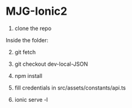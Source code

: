 # MJG-Ionic2

1) clone the repo

Inside the folder:

2) git fetch 

3) git checkout dev-local-JSON

4) npm install

3) fill credentials in src/assets/constants/api.ts

5) ionic serve -l


